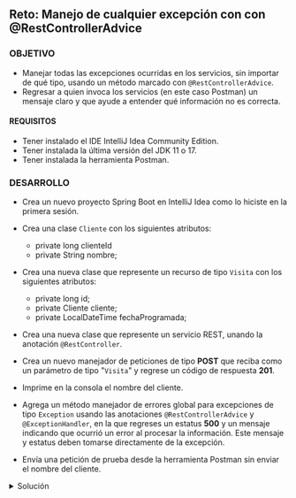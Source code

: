 ## Reto: Manejo de cualquier excepción con con @RestControllerAdvice

### OBJETIVO
- Manejar todas las excepciones ocurridas en los servicios, sin importar de qué tipo, usando un método marcado con `@RestControllerAdvice`.
- Regresar a quien invoca los servicios (en este caso Postman) un mensaje claro y que ayude a entender qué información no es correcta.

#### REQUISITOS
- Tener instalado el IDE IntelliJ Idea Community Edition.
- Tener instalada la última versión del JDK 11 o 17.
- Tener instalada la herramienta Postman.

### DESARROLLO
- Crea un nuevo proyecto Spring Boot en IntelliJ Idea como lo hiciste en la primera sesión.

- Crea una clase `Cliente` con los siguientes atributos:
    - private long clienteId
    - private String nombre;

- Crea una nueva clase que represente un recurso de tipo `Visita` con los siguientes atributos: 
    - private long id;
    - private Cliente cliente;
    - private LocalDateTime fechaProgramada;
    
- Crea una nueva clase que represente un servicio REST, unando la anotación `@RestController`.
- Crea un nuevo manejador de peticiones de tipo **POST** que reciba como un parámetro de tipo "`Visita`" y regrese un código de respuesta **201**.
- Imprime en la consola el nombre del cliente.
- Agrega un método manejador de errores global para excepciones de tipo `Exception` usando las anotaciones `@RestControllerAdvice` y `@ExceptionHandler`, en la que regreses un estatus **500** y un mensaje indicando que ocurrió un error al procesar la información. Este mensaje y estatus deben tomarse directamente de la excepción.
- Envía una petición de prueba desde la herramienta Postman sin enviar el nombre del cliente.


<details>
	<summary>Solución</summary>
1. Crea un proyecto Maven usando Spring Initializr desde el IDE IntelliJ Idea.

2. En la ventana que se abre selecciona las siguientes opciones:
- Grupo, artefacto y nombre del proyecto. 
- Tipo de proyecto: **Maven Project**. 
- Lenguaje: **Java**. 
- Forma de empaquetar la aplicación: **jar**. 
- Versión de Java: **11** o **17**.

3. En la siguiente ventana elige Spring Web como dependencia del proyecto:

4. Dale un nombre y una ubicación al proyecto y presiona el botón Finish.

En el proyecto que se acaba de crear debes tener el siguiente paquete: `org.bedu.java.backend.sesion3.reto2`. Dentro crea dos subpaquetes: `model` y `controllers`.

5. En el paquete `model` crea una nueva clase llamada `Cliente` con los siguientes atributos:
```java
private long clienteId;
private String nombre;
```

No olvides colocar los *setter*s y *getter*s de los atributos anteriores.

6. Dentro del paquete `model` crea una nueva clase llamada "`Visita`" con los siguientes atributos:

```java
private long id;
private Cliente cliente;
private LocalDateTime fechaProgramada;
```

Agrega también los *getter*s y *setter*s de cada atributo.

7. En el paquete `controllers` agrega una clase llamada `VisitaController` y decórala con la anotación `@RestController`, de la siguiente forma:

```java
@RestController
public class VisitaController {
}
```

8. Agrega un nuevo manejador de peticiones tipo `POST` el cual reciba como parámetro un objeto de tipo `Visita` y regrese un objeto de tipo `ResponseEntity`, de la siguiente forma:

```
@PostMapping("/visita")
public ResponseEntity<Void> creaVisita(@RequestBody Visita visita){
  return ResponseEntity.created(URI.create("1")).build();
}
```

9. Imprime el nombre del cliente:

```java
    @PostMapping("/visita")
    public ResponseEntity<Void> creaVisita(@RequestBody Visita visita){
        System.out.println("El cliente es " + visita.getCliente().getNombre());
        
        return ResponseEntity.created(URI.create("1")).build();
    }
```


10. Agrega una nueva clase `RespuestaError` con los siguientes atributos (no olvides agregar sus métodos *setter*s y *getter*s):
```java
    private final LocalDateTime timestamp = LocalDateTime.now();
    private int estatus;
    private String error;
    private String mensaje;
    private String ruta;

    public static RespuestaErrorBuilder builder() {
        return new RespuestaErrorBuilder();
    }
```

11. Agrega una nueva clase `RespuestaErrorBuilder` con el siguiente contenido:

```java
public class RespuestaErrorBuilder {
    private int estatus;
    private String error;
    private String mensaje;
    private String ruta;

    public RespuestaErrorBuilder estatus(int estatus) {
        this.estatus = estatus;
        return this;
    }

    public RespuestaErrorBuilder status(HttpStatus estatus) {
        this.estatus = estatus.value();

        if (estatus.isError()) {
            this.error = estatus.getReasonPhrase();
        }

        return this;
    }

    public RespuestaErrorBuilder error(String error) {
        this.error = error;
        return this;
    }

    public RespuestaErrorBuilder message(String mensaje) {
        this.mensaje = mensaje;
        return this;
    }

    public RespuestaErrorBuilder ruta(String ruta) {
        this.ruta = ruta;
        return this;
    }

    public RespuestaError build() {
        RespuestaError respuesta = new RespuestaError();
        respuesta.setEstatus(estatus);
        respuesta.setError(error);
        respuesta.setMensaje(mensaje);
        respuesta.setRuta(ruta);
        return respuesta;
    }

    public ResponseEntity<RespuestaError> entidad() {
        return ResponseEntity.status(estatus).headers(HttpHeaders.EMPTY).body(build());
    }
}
```

12. Crea una nueva clase `ManejadorGlobalExcepciones` y decórala con la anotación `@RestControllerAdvice`:
```java
@RestControllerAdvice
public class ManejadorGlobalExcepciones {

}
```

13. Agrega un método y decóralo con la anotación `@ExceptionHandler(Exception.class)` El método recibirá como parámetro la `Exception` que originó el problema:

```java
    @ExceptionHandler(Exception.class)
    public ResponseEntity<?> manejaException(Exception ex, WebRequest request) {
        return RespuestaError.builder()
                .status(HttpStatus.INTERNAL_SERVER_ERROR)
                .message("Server encountered an error")
                .ruta(request.getDescription(false).substring(4))
                .entidad();
    }
```

14. Desde Postman envía una petición JSON con la siguiente información:

```json
{
    "fechaProgramada": "2021-12-11T09:00:00"
}
```

En la consola de respuestas Postman debes obtener un error con estátus **500** y el resto de atributos que agregamos a la clase: 

![imagen](img/img_01.png)

</details>
